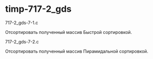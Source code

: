 # timp-717-2_gds

717-2_gds-7-1.c

Отсортировать полученный массив Быстрой сортировкой.

717-2_gds-7-2.c

Отсортировать полученный массив Пирамидальной сортировкой.
